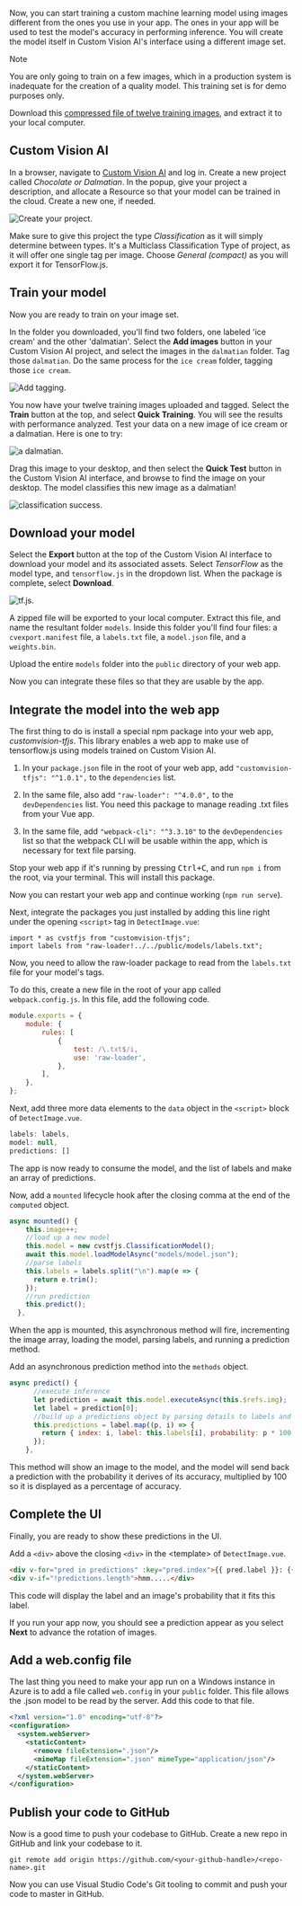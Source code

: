 Now, you can start training a custom machine learning model using images different from the ones you use in your app. The ones in your app will be used to test the model's accuracy in performing inference. You will create the model itself in Custom Vision AI's interface using a different image set.

> [!NOTE]
> You are only going to train on a few images, which in a production system is inadequate for the creation of a quality model. This training set is for demo purposes only.

Download this [compressed file of twelve training images](https://github.com/MicrosoftDocs/mslearn-build-pwa-and-push-new-models-ad-hoc/raw/master/media/training%20images.zip), and extract it to your local computer.

## Custom Vision AI

In a browser, navigate to [Custom Vision AI](https://www.customvision.ai) and log in. Create a new project called *Chocolate or Dalmatian*. In the popup, give your project a description, and allocate a Resource so that your model can be trained in the cloud. Create a new one, if needed.

![Create your project.](../media/create-project.png)

Make sure to give this project the type *Classification* as it will simply determine between types. It's a Multiclass Classification Type of project, as it will offer one single tag per image. Choose *General (compact)* as you will export it for TensorFlow.js.

## Train your model

Now you are ready to train on your image set.

In the folder you downloaded, you'll find two folders, one labeled 'ice cream' and the other 'dalmatian'. Select the **Add images** button in your Custom Vision AI project, and select the images in the `dalmatian` folder. Tag those `dalmatian`. Do the same process for the `ice cream` folder, tagging those `ice cream`.

![Add tagging.](../media/tagging.png)

You now have your twelve training images uploaded and tagged. Select the **Train** button at the top, and select **Quick Training**. You will see the results with performance analyzed. Test your data on a new image of ice cream or a dalmatian. Here is one to try:

![a dalmatian.](../media/dalmatian.jpg)

Drag this image to your desktop, and then select the **Quick Test** button in the Custom Vision AI interface, and browse to find the image on your desktop. The model classifies this new image as a dalmatian!

![classification success.](../media/classification-test.png)

## Download your model

Select the **Export** button at the top of the Custom Vision AI interface to download your model and its associated assets. Select *TensorFlow* as the model type, and `tensorflow.js` in the dropdown list. When the package is complete, select **Download**.

![tf.js.](../media/tensorflowjs.png)

A zipped file will be exported to your local computer. Extract this file, and name the resultant folder `models`. Inside this folder you'll find four files: a `cvexport.manifest` file, a `labels.txt` file, a `model.json` file, and a `weights.bin`.

Upload the entire `models` folder into the `public` directory of your web app.

Now you can integrate these files so that they are usable by the app.

## Integrate the model into the web app

The first thing to do is install a special npm package into your web app, *customvision-tfjs*. This library enables a web app to make use of tensorflow.js using models trained on Custom Vision AI.

1. In your `package.json` file in the root of your web app, add `"customvision-tfjs": "^1.0.1",` to the `dependencies` list.

1. In the same file, also add `"raw-loader": "^4.0.0",` to the `devDependencies` list. You need this package to manage reading .txt files from your Vue app.

1. In the same file, add `"webpack-cli": "^3.3.10"` to the `devDependencies` list so that the webpack CLI will be usable within the app, which is necessary for text file parsing.

Stop your web app if it's running by pressing <kbd>Ctrl+C</kbd>, and run `npm i` from the root, via your terminal. This will install this package.

Now you can restart your web app and continue working (`npm run serve`).

Next, integrate the packages you just installed by adding this line right under the opening `<script>` tag in `DetectImage.vue`:

```
import * as cvstfjs from "customvision-tfjs";
import labels from "raw-loader!../../public/models/labels.txt";
```

Now, you need to allow the raw-loader package to read from the `labels.txt` file for your model's tags.

To do this, create a new file in the root of your app called `webpack.config.js`. In this file, add the following code.

```javascript
module.exports = {
    module: {
        rules: [
            {
                test: /\.txt$/i,
                use: 'raw-loader',
            },
        ],
    },
};
```

Next, add three more data elements to the `data` object in the `<script>` block of `DetectImage.vue`.

```javascript
labels: labels,
model: null,
predictions: []
```

The app is now ready to consume the model, and the list of labels and make an array of predictions.

Now, add a `mounted` lifecycle hook after the closing comma at the end of the `computed` object.

```javascript
async mounted() {
    this.image++;
    //load up a new model
    this.model = new cvstfjs.ClassificationModel();
    await this.model.loadModelAsync("models/model.json");
    //parse labels
    this.labels = labels.split("\n").map(e => {
      return e.trim();
    });
    //run prediction
    this.predict();
  },
```

When the app is mounted, this asynchronous method will fire, incrementing the image array, loading the model, parsing labels, and running a prediction method.

Add an asynchronous prediction method into the `methods` object.

```javascript
async predict() {
      //execute inference
      let prediction = await this.model.executeAsync(this.$refs.img);
      let label = prediction[0];
      //build up a predictions object by parsing details to labels and probability
      this.predictions = label.map((p, i) => {
        return { index: i, label: this.labels[i], probability: p * 100 };
      });
    },
```

This method will show an image to the model, and the model will send back a prediction with the probability it derives of its accuracy, multiplied by 100 so it is displayed as a percentage of accuracy.

## Complete the UI

Finally, you are ready to show these predictions in the UI.

Add a `<div>` above the closing `<div>` in the \<template\> of `DetectImage.vue`.

```html
<div v-for="pred in predictions" :key="pred.index">{{ pred.label }}: {{ pred.probability.toFixed(0) + '%' }}</div>
<div v-if="!predictions.length">hmm.....</div>
```

This code will display the label and an image's probability that it fits this label.

If you run your app now, you should see a prediction appear as you select **Next** to advance the rotation of images.

## Add a web.config file

The last thing you need to make your app run on a Windows instance in Azure is to add a file called `web.config` in your `public` folder. This file allows the .json model to be read by the server. Add this code to that file.

```xml
<?xml version="1.0" encoding="utf-8"?>
<configuration>
  <system.webServer>
    <staticContent>
      <remove fileExtension=".json"/>
      <mimeMap fileExtension=".json" mimeType="application/json"/>
    </staticContent>
  </system.webServer>
</configuration>
```

## Publish your code to GitHub

Now is a good time to push your codebase to GitHub. Create a new repo in GitHub and link your codebase to it.

`git remote add origin https://github.com/<your-github-handle>/<repo-name>.git`

Now you can use Visual Studio Code's Git tooling to commit and push your code to master in GitHub.
